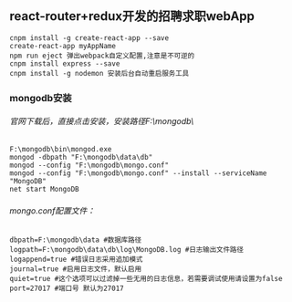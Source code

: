 ## react-router+redux开发的招聘求职webApp
`cnpm install -g create-react-app --save`<br>
`create-react-app myAppName`<br>
`npm run eject 弹出webpack自定义配置,注意是不可逆的`<br>
`cnpm install express --save`<br>
`cnpm install -g nodemon 安装后台自动重启服务工具`

### mongodb安装
###### 官网下载后，直接点击安装，安装路径F:\mongodb\
`F:\mongodb\bin\mongod.exe`<br>
 `mongod -dbpath "F:\mongodb\data\db"`<br>
 `mongod --config "F:\mongodb\mongo.conf"`<br>
 `mongod --config "F:\mongodb\mongo.conf" --install --serviceName "MongoDB"`<br>
` net start MongoDB `

###### mongo.conf配置文件：
`dbpath=F:\mongodb\data #数据库路径`<br>
`logpath=F:\mongodb\data\db\log\MongoDB.log #日志输出文件路径`<br>
`logappend=true #错误日志采用追加模式`<br>
`journal=true #启用日志文件，默认启用`<br>
`quiet=true #这个选项可以过滤掉一些无用的日志信息，若需要调试使用请设置为false`<br>
`port=27017 #端口号 默认为27017`